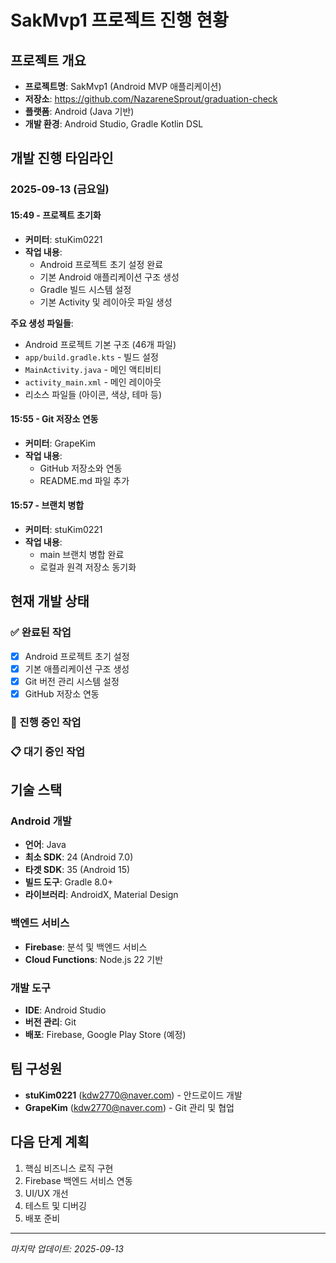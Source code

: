# SakMvp1 프로젝트 진행 현황

## 프로젝트 개요
- **프로젝트명**: SakMvp1 (Android MVP 애플리케이션)
- **저장소**: https://github.com/NazareneSprout/graduation-check
- **플랫폼**: Android (Java 기반)
- **개발 환경**: Android Studio, Gradle Kotlin DSL

## 개발 진행 타임라인

### 2025-09-13 (금요일)

#### 15:49 - 프로젝트 초기화
- **커미터**: stuKim0221
- **작업 내용**:
  - Android 프로젝트 초기 설정 완료
  - 기본 Android 애플리케이션 구조 생성
  - Gradle 빌드 시스템 설정
  - 기본 Activity 및 레이아웃 파일 생성

**주요 생성 파일들**:
- Android 프로젝트 기본 구조 (46개 파일)
- `app/build.gradle.kts` - 빌드 설정
- `MainActivity.java` - 메인 액티비티
- `activity_main.xml` - 메인 레이아웃
- 리소스 파일들 (아이콘, 색상, 테마 등)

#### 15:55 - Git 저장소 연동
- **커미터**: GrapeKim
- **작업 내용**:
  - GitHub 저장소와 연동
  - README.md 파일 추가

#### 15:57 - 브랜치 병합
- **커미터**: stuKim0221
- **작업 내용**:
  - main 브랜치 병합 완료
  - 로컬과 원격 저장소 동기화

## 현재 개발 상태

### ✅ 완료된 작업
- [x] Android 프로젝트 초기 설정
- [x] 기본 애플리케이션 구조 생성
- [x] Git 버전 관리 시스템 설정
- [x] GitHub 저장소 연동

### 🔄 진행 중인 작업

### 📋 대기 중인 작업

## 기술 스택

### Android 개발
- **언어**: Java
- **최소 SDK**: 24 (Android 7.0)
- **타겟 SDK**: 35 (Android 15)
- **빌드 도구**: Gradle 8.0+
- **라이브러리**: AndroidX, Material Design

### 백엔드 서비스
- **Firebase**: 분석 및 백엔드 서비스
- **Cloud Functions**: Node.js 22 기반

### 개발 도구
- **IDE**: Android Studio
- **버전 관리**: Git
- **배포**: Firebase, Google Play Store (예정)

## 팀 구성원
- **stuKim0221** (kdw2770@naver.com) - 안드로이드 개발
- **GrapeKim** (kdw2770@naver.com) - Git 관리 및 협업

## 다음 단계 계획
1. 핵심 비즈니스 로직 구현
2. Firebase 백엔드 서비스 연동
3. UI/UX 개선
4. 테스트 및 디버깅
5. 배포 준비

---
*마지막 업데이트: 2025-09-13*